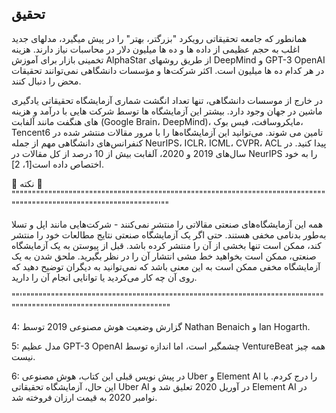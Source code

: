 ## تحقیق


همانطور که جامعه تحقیقاتی رویکرد "بزرگتر، بهتر" را در پیش میگیرد، مدلهای جدید اغلب به حجم عظیمی از داده ها و ده ها میلیون دلار در محاسبات نیاز دارند. هزینه تخمینی بازار برای آموزش AlphaStar از طریق روشهای DeepMind و GPT-3 OpenAI در هر کدام ده ها میلیون است. اکثر شرکت‌ها و مؤسسات دانشگاهی نمی‌توانند تحقیقات محض را دنبال کنند.

در خارج از موسسات دانشگاهی، تنها تعداد انگشت شماری آزمایشگاه تحقیقاتی یادگیری ماشین در جهان وجود دارد. بیشتر این آزمایشگاه ها توسط شرکت هایی با درآمد و هزینه های هنگفت  مانند آلفابت (Google Brain، DeepMind)، مایکروسافت، فیس بوک، Tencent6 تامین می شوند. می‌توانید این آزمایشگاه‌ها را با مرور  مقالات منتشر شده در کنفرانس‌های دانشگاهی مهم از جمله NeurIPS، ICLR، ICML، CVPR، ACL پیدا کنید. در سال‌های 2019 و 2020، آلفابت بیش از 10 درصد از کل مقالات در NeurIPS را به خود اختصاص داده است[1، 2].

🌳 نکته 🌳
"""""""""""""""""""""""""""""""""""""""""""""""""""""""""""""""""""""""""""""""""""""""""""""""""""""""""""""""""'""



همه این آزمایشگاه‌های صنعتی مقالاتی را منتشر نمی‌کنند - شرکت‌هایی مانند اپل و تسلا به‌طور بدنامی مخفی هستند. حتی اگر یک آزمایشگاه صنعتی نتایج مطالعات خود را منتشر کند، ممکن است تنها بخشی از آن را منتشر کرده باشد. قبل از پیوستن به یک آزمایشگاه صنعتی، ممکن است بخواهید خط مشی انتشار آن را در نظر بگیرید. ملحق شدن به یک آزمایشگاه مخفی ممکن است به این معنی باشد که نمی‌توانید به دیگران توضیح دهید که روی آن چه کار می‌کردید یا توانایی انجام آن را دارید.



""'"""""""""""""""""""""""""""""""""""""""""""""""""""""""""""""""""""""""""""""""""""""""""""""""""""""""""""""""""

4: گزارش وضعیت هوش مصنوعی 2019 توسط Nathan Benaich و Ian Hogarth.

5: مدل عظیم GPT-3 OpenAI چشمگیر است، اما اندازه توسط VentureBeat همه چیز نیست.

6: در پیش نویس قبلی این کتاب، هوش مصنوعی Uber و Element AI را درج کردم. با این حال، آزمایشگاه تحقیقاتی Uber AI در آوریل 2020 تعلیق شد و Element AI در نوامبر 2020 به قیمت ارزان فروخته شد.

